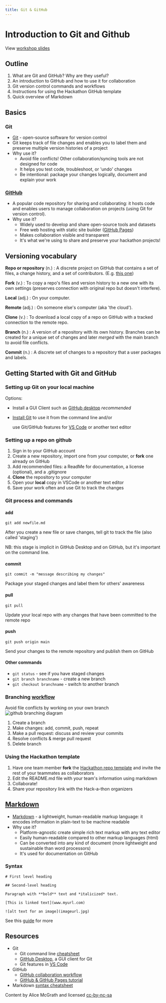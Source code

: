 ```yaml
---
title: Git & GitHub
---
```


# Introduction to Git and Github 

View [workshop slides](https://alicemcgrath.digital.brynmawr.edu/pres/git-hack.html)

## Outline 

1. What are Git and GitHub? Why are they useful?
2. An introduction to GitHub and how to use it for collaboration
3. Git version control commands and workflows
4. Instructions for using the Hackathon GitHub template
5. Quick overview of Markdown

## Basics 


### Git

- [Git](https://git-scm.com/) - open-source software for version control
- Git keeps track of file changes and enables you to label them and preserve multiple version histories of a project
- Why use it?
  - Avoid file conflicts! Other collaboration/syncing tools are not designed for code
  - It helps you test code, troubleshoot, or 'undo' changes
  - Be intentional: package your changes logically, document and explain your work

### [GitHub](https://www.github.com) 

- A popular code repository for sharing and collaborating: it hosts code and enables users to manage collaboration on projects (using Git for version control).
- Why use it?
  - Widely used to develop and share open-source tools and datasets
  - Free web hosting with static site builder ([GitHub Pages](https://pages.github.com/))
  - Makes collaboration visible and transparent
  - It's what we're using to share and preserve your hackathon projects!


## Versioning vocabulary

**Repo or repository** (n.) 
: A discrete project on GitHub that contains a set of files, a change history, and a set of contributors. (E.g. [this one](https://github.com/tri-co-hack-2022/repo-template))

**Fork** (v.)
: To copy a repo's files and version history to a new one with its own settings (preserves connection with original repo but doesn't interfere). 

**Local** (adj.)
: On your computer.

**Remote** (adj.)
: On someone else's computer (aka 'the cloud').

**Clone** (v.)
: To download a local copy of a repo on GitHub with a tracked connection to the remote repo.

**Branch** (n.)
: A version of a repository with its own history. Branches can be created for a unique set of changes and later *merged* with the main branch to avoid file conflicts.

**Commit** (n.)
: A discrete set of changes to a repository that a user packages and labels.

## Getting Started with Git and GitHub

### Setting up Git on your local machine

Options:

- Install a GUI Client such as [GitHub desktop](https://desktop.github.com/) *recommended*

- [Install Git](https://git-scm.com/downloads) to use it from the command line and/or

  use Git/GitHub features for [VS Code](https://code.visualstudio.com/docs/editor/versioncontrol#:~:text=Visual%20Studio%20Code%20has%20integrated,on%20the%20VS%20Code%20Marketplace.) or another text editor

### Setting up a repo on github

1. Sign in to your GitHub account
2. Create a new repository, import one from your computer, or **fork** one already on GitHub
3. Add recommended files: a ReadMe for documentation, a license (optional), and a .gitignore
4. **Clone** the repository to your computer
5. Open your **local** copy in VSCode or another text editor
6. Save your work often and use Git to track the changes

### Git process and commands

#### add

`git add newfile.md`

After you create a new file or save changes, tell git to track the file (also called 'staging')

NB: this stage is implicit in GitHub Desktop and on GitHub, but it's important on the command line.

#### commit 

`git commit -m "message describing my changes"`

Package your staged changes and label them for others' awareness

#### pull

`git pull`  

Update your local repo with any changes that have been committed to the remote repo

#### push

`git push origin main`

Send your changes to the remote repository and publish them on GitHub

#### Other commands 

- `git status` - see if you have staged changes
- `git branch branchname` - create a new branch
- `git checkout branchname` - switch to another branch

### Branching [workflow](https://docs.github.com/en/get-started/quickstart/github-flow)

Avoid file conflicts by working on your own branch 
![github branching diagram](https://docs.github.com/assets/cb-42360/images/help/repository/branching.png)

1. Create a branch 
2. Make changes: add, commit, push, repeat
3. Make a pull request: discuss and review your commits
4. Resolve conflicts & merge pull request 
5. Delete branch
   

### Using the Hackathon template

1. Have one team member **fork** the [Hackathon repo template](https://github.com/tri-co-hack-2022/repo-template) and invite the rest of your teammates as collaborators
2. Edit the README.md file with your team's information using markdown
3. Collaborate!
4. Share your repository link with the Hack-a-thon organizers


## [Markdown](https://www.markdownguide.org/)

- [Markdown](https://www.markdownguide.org/) - a lightweight, human-readable markup language: it encodes information in plain-text to be machine readable
- Why use it?
  - Platform-agnostic create simple rich text markup with any text editor
  - Easily human-readable compared to other markup languages (html)
  - Can be converted into any kind of document (more lightweight and sustainable than word processors)
  - It's used for documentation on GitHub 

### Syntax

```
# First level heading 

## Second-level heading

Paragraph with **bold** text and *italicized* text. 

[This is linked text](www.myurl.com)

![alt text for an image](imageurl.jpg)

```

See this [guide](https://www.markdownguide.org/cheat-sheet/) for more 

## Resources
- Git
  - Git command line [cheatsheet](https://education.github.com/git-cheat-sheet-education.pdf)
  - [GitHub Desktop](https://desktop.github.com/), a GUI client for Git
  - Git features in [VS Code](https://code.visualstudio.com/docs/editor/versioncontrol#:~:text=Visual%20Studio%20Code%20has%20integrated,on%20the%20VS%20Code%20Marketplace.)
- GitHub
  - [GitHub collaboration workflow](https://guides.github.com/introduction/flow/)
  - [GitHub & GitHub Pages tutorial](https://lab.github.com/githubtraining/introduction-to-github)
- Markdown [syntax cheatsheet](https://www.markdownguide.org/cheat-sheet/)

Content by Alice McGrath and licensed [cc-by-nc-sa](https://creativecommons.org/licenses/by-nc-sa/2.0/)